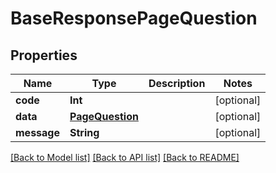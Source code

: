 # BaseResponsePageQuestion

## Properties
Name | Type | Description | Notes
------------ | ------------- | ------------- | -------------
**code** | **Int** |  | [optional] 
**data** | [**PageQuestion**](PageQuestion.md) |  | [optional] 
**message** | **String** |  | [optional] 

[[Back to Model list]](../README.md#documentation-for-models) [[Back to API list]](../README.md#documentation-for-api-endpoints) [[Back to README]](../README.md)


